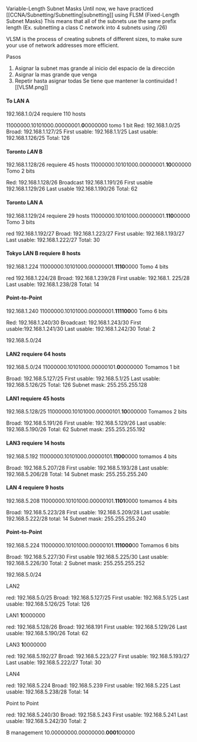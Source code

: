 Variable-Length Subnet Masks
Until now, we have practiced [[CCNA/Subnetting/Subnetting|subnetting]] using FLSM (Fixed-Length Subnet Masks)
This means that all of the subnets use the same prefix length (Ex. subnetting a class C network into 4 subnets using /26)

 VLSM is the process of creating subnets of different sizes, to make sure your use of network addresses more efficient.


Pasos
1. Asignar la subnet mas grande al inicio del espacio de la dirección
2. Asignar la mas grande que venga
3. Repetir hasta asignar todas
Se tiene que mantener la continuidad
![[VLSM.png]]

#### To LAN A
192.168.1.0/24 requiere 110 hosts

11000000.10101000.00000001.**0**0000000
tomo 1 bit
Red: 192.168.1.0/25
Broad: 192.168.1.127/25
First usable: 192.168.1.1/25
Last usable: 192.168.1.126/25
Total: 126

#### Toronto *LAN* B
 
192.168.1.128/26 requiere 45 hosts
11000000.10101000.00000001.**10**000000
Tomo 2 bits

Red: 192.168.1.128/26
Broadcast   192.168.1.191/26
First usable 192.168.1.129/26
Last usable 192.168.1.190/26
Total: 62

#### Toronto LAN A

192.168.1.129/24  requiere 29 hosts
11000000.10101000.00000001.**110**00000
Tomo 3 bits

red 192.168.1.192/27
Broad: 192.168.1.223/27
First usable: 192.168.1.193/27
Last usable: 192.168.1.222/27
Total: 30

#### Tokyo LAN B requiere 8 hosts
192.168.1.224
11000000.10101000.00000001.**1110**0000
Tomo 4 bits

red 192.168.1.224/28
Broad: 192.168.1.239/28
First usable: 192.168.1. 225/28
Last usable: 192.168.1.238/28
Total: 14

#### Point-to-Point
192.168.1.240
11000000.10101000.00000001.**111100**00
Tomo 6 bits

Red: 192.168.1.240/30
Broadcast: 192.168.1.243/30
First usable:192.168.1.241/30
Last usable: 192.168.1.242/30
Total: 2


192.168.5.0/24

#### LAN2 requiere 64 hosts 
192.168.5.0/24
11000000.10101000.00000101.**0**0000000
Tomamos 1 bit

Broad: 192.168.5.127/25
First usable: 192.168.5.1/25
Last usable: 192.168.5.126/25
Total: 126
Subnet mask: 255.255.255.128
#### LAN1 requiere 45 hosts
192.168.5.128/25
11000000.10101000.00000101.**10**000000
Tomamos 2 bits

Broad: 192.168.5.191/26
First usable: 192.168.5.129/26
Last usable: 192.168.5.190/26
Total: 62
Subnet mask: 255.255.255.192

#### LAN3 requiere 14 hosts
192.168.5.192
11000000.10101000.00000101.**1100**0000
tomamos 4 bits

Broad: 192.168.5.207/28
First usable: 192.168.5.193/28
Last usable: 192.168.5.206/28
Total: 14
Subnet mask: 255.255.255.240

#### LAN 4 requiere 9 hosts
192.168.5.208
11000000.10101000.00000101.**1101**0000
tomamos 4 bits

Broad: 192.168.5.223/28
First usable: 192.168.5.209/28
Last usable: 192.168.5.222/28
total: 14
Subnet mask: 255.255.255.240

#### Point-to-Point
192.168.5.224
11000000.10101000.00000101.**111000**00
Tomamos 6 bits

Broad: 192.168.5.227/30
First usable 192.168.5.225/30
Last usable: 192.168.5.226/30
Total: 2
Subnet mask: 255.255.255.252



192.168.5.0/24

LAN2


red: 192.168.5.0/25
Broad: 192.168.5.127/25
First usable: 192.168.5.1/25
Last usable: 192.168.5.126/25
Total: 126

LAN1
**1**0000000

red: 192.168.5.128/26
Broad: 192.168.191
First usable: 192.168.5.129/26
Last usable: 192.168.5.190/26
Total: 62

LAN3
**1**0000000

red: 192.168.5.192/27
Broad: 192.168.5.223/27
First usable: 192.168.5.193/27
Last usable: 192.168.5.222/27
Total: 30

LAN4


red: 192.168.5.224
Broad: 192.168.5.239
First usable: 192.168.5.225
Last usable: 192.168.5.238/28
Total: 14

Point to Point


red: 192.168.5.240/30
Broad: 192.158.5.243
First usable: 192.168.5.241
Last usable: 192.168.5.242/30
Total: 2


B management
10.00000000.00000000.**0001**00000

